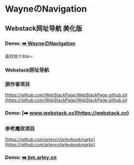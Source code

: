 <p>
<strong><h1>WayneのNavigation</h1></strong>
</p>

Webstack网址导航 美化版
---

### Demo: [➡️ WayneのNavigation](https://3301.ml/)

喜欢给个Star~

### Webstack网址导航

### 原作者项目

[https://github.com/WebStackPage/WebStackPage.github.io](https://github.com/WebStackPage/WebStackPage.github.io)

### Demo: [➡️ www.webstack.cc](https://webstack.cc)

### 参考魔改项目

[https://github.com/arleycn/arleybookmarks](https://github.com/arleycn/arleybookmarks)

### Demo: [➡️ bm.arley.cn](https://bm.arley.cn/)